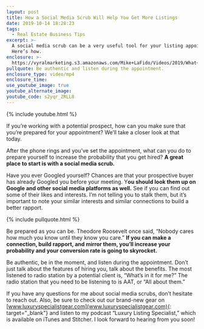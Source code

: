 ```yaml
---
layout: post
title: How a Social Media Scrub Will Help You Get More Listings
date: 2019-10-14 18:28:23
tags:
  - Real Estate Business Tips
excerpt: >-
  A social media scrub can be a very useful tool for your listing appointments.
  Here’s how.
enclosure: >-
  https://vyralmarketing.s3.amazonaws.com/Mike+LaFido/Videos/2019/What+Is+A+Social+Media+Scrub_+_+Luxury+Listing+Specialist.mp4
pullquote: Be authentic and listen during the appointment.
enclosure_type: video/mp4
enclosure_time:
use_youtube_image: true
youtube_alternate_image:
youtube_code: s2yqr_ZRLL8
---
```


{% include youtube.html %}

If you’re working with a potential prospect, how can you make sure that you’re prepared for your appointment? We’ll take a closer look at that today.&nbsp;

After the phone rings and you’ve set the appointment, what can you do to prepare yourself to increase the probability that you get hired? **A great place to start is with a social media scrub.**

Have you ever Googled yourself? Chances are that your prospective buyer has already Googled you before your meeting. Y**ou should look them up on Google and other social media platforms as well.** See if you can find out some of their likes and interests. I’m not telling you to stalk them, but it’s important to note your similar interests and similar connections to build a better rapport.

{% include pullquote.html %}

Be prepared as you can be. Theodore Roosevelt once said, “Nobody cares how much you know until they know you care.” **If you can make a connection, build rapport, and mirror them, you’ll increase your probability and your conversion rate is going to skyrocket.&nbsp;**

Be authentic, be in the moment, and listen during the appointment. Don’t just talk about the features of hiring you, talk about the benefits. The most listened to radio station by a potential client is, “What’s in it for me?” The radio station that you need to be listening to is AAT, or “All about them.”

If you have any questions for me about social media scrubs, don’t hesitate to reach out. Also, be sure to check out our brand-new gear on [www.luxuryspecialistgear.com](www.luxuryspecialistgear.com){: target="_blank"} and listen to my podcast “Luxury Listing Specialist,” which is available on iTunes and Stitcher. I look forward to hearing from you soon\!<br>&nbsp;

&nbsp;